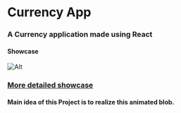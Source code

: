 # Currency App
### A Currency application made using React

#### Showcase

![Alt](https://i.imgur.com/urYDezt.png)
### [More detailed showcase]([https://imgur.com/a/9D40Qp2](https://imgur.com/JYn4yJh))

#### Main idea of this Project is to realize this animated blob.
